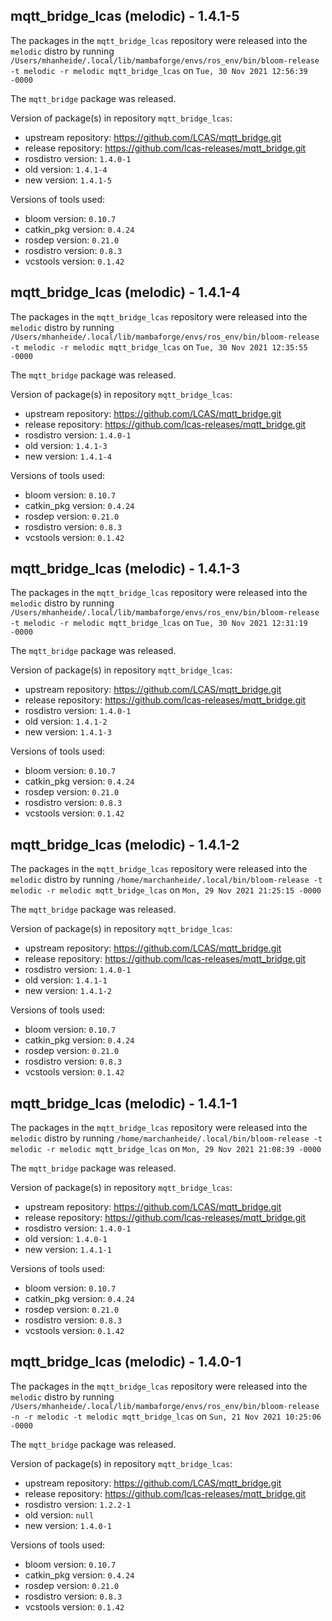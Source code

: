 ## mqtt_bridge_lcas (melodic) - 1.4.1-5

The packages in the `mqtt_bridge_lcas` repository were released into the `melodic` distro by running `/Users/mhanheide/.local/lib/mambaforge/envs/ros_env/bin/bloom-release -t melodic -r melodic mqtt_bridge_lcas` on `Tue, 30 Nov 2021 12:56:39 -0000`

The `mqtt_bridge` package was released.

Version of package(s) in repository `mqtt_bridge_lcas`:

- upstream repository: https://github.com/LCAS/mqtt_bridge.git
- release repository: https://github.com/lcas-releases/mqtt_bridge.git
- rosdistro version: `1.4.0-1`
- old version: `1.4.1-4`
- new version: `1.4.1-5`

Versions of tools used:

- bloom version: `0.10.7`
- catkin_pkg version: `0.4.24`
- rosdep version: `0.21.0`
- rosdistro version: `0.8.3`
- vcstools version: `0.1.42`


## mqtt_bridge_lcas (melodic) - 1.4.1-4

The packages in the `mqtt_bridge_lcas` repository were released into the `melodic` distro by running `/Users/mhanheide/.local/lib/mambaforge/envs/ros_env/bin/bloom-release -t melodic -r melodic mqtt_bridge_lcas` on `Tue, 30 Nov 2021 12:35:55 -0000`

The `mqtt_bridge` package was released.

Version of package(s) in repository `mqtt_bridge_lcas`:

- upstream repository: https://github.com/LCAS/mqtt_bridge.git
- release repository: https://github.com/lcas-releases/mqtt_bridge.git
- rosdistro version: `1.4.0-1`
- old version: `1.4.1-3`
- new version: `1.4.1-4`

Versions of tools used:

- bloom version: `0.10.7`
- catkin_pkg version: `0.4.24`
- rosdep version: `0.21.0`
- rosdistro version: `0.8.3`
- vcstools version: `0.1.42`


## mqtt_bridge_lcas (melodic) - 1.4.1-3

The packages in the `mqtt_bridge_lcas` repository were released into the `melodic` distro by running `/Users/mhanheide/.local/lib/mambaforge/envs/ros_env/bin/bloom-release -t melodic -r melodic mqtt_bridge_lcas` on `Tue, 30 Nov 2021 12:31:19 -0000`

The `mqtt_bridge` package was released.

Version of package(s) in repository `mqtt_bridge_lcas`:

- upstream repository: https://github.com/LCAS/mqtt_bridge.git
- release repository: https://github.com/lcas-releases/mqtt_bridge.git
- rosdistro version: `1.4.0-1`
- old version: `1.4.1-2`
- new version: `1.4.1-3`

Versions of tools used:

- bloom version: `0.10.7`
- catkin_pkg version: `0.4.24`
- rosdep version: `0.21.0`
- rosdistro version: `0.8.3`
- vcstools version: `0.1.42`


## mqtt_bridge_lcas (melodic) - 1.4.1-2

The packages in the `mqtt_bridge_lcas` repository were released into the `melodic` distro by running `/home/marchanheide/.local/bin/bloom-release -t melodic -r melodic mqtt_bridge_lcas` on `Mon, 29 Nov 2021 21:25:15 -0000`

The `mqtt_bridge` package was released.

Version of package(s) in repository `mqtt_bridge_lcas`:

- upstream repository: https://github.com/LCAS/mqtt_bridge.git
- release repository: https://github.com/lcas-releases/mqtt_bridge.git
- rosdistro version: `1.4.0-1`
- old version: `1.4.1-1`
- new version: `1.4.1-2`

Versions of tools used:

- bloom version: `0.10.7`
- catkin_pkg version: `0.4.24`
- rosdep version: `0.21.0`
- rosdistro version: `0.8.3`
- vcstools version: `0.1.42`


## mqtt_bridge_lcas (melodic) - 1.4.1-1

The packages in the `mqtt_bridge_lcas` repository were released into the `melodic` distro by running `/home/marchanheide/.local/bin/bloom-release -t melodic -r melodic mqtt_bridge_lcas` on `Mon, 29 Nov 2021 21:08:39 -0000`

The `mqtt_bridge` package was released.

Version of package(s) in repository `mqtt_bridge_lcas`:

- upstream repository: https://github.com/LCAS/mqtt_bridge.git
- release repository: https://github.com/lcas-releases/mqtt_bridge.git
- rosdistro version: `1.4.0-1`
- old version: `1.4.0-1`
- new version: `1.4.1-1`

Versions of tools used:

- bloom version: `0.10.7`
- catkin_pkg version: `0.4.24`
- rosdep version: `0.21.0`
- rosdistro version: `0.8.3`
- vcstools version: `0.1.42`


## mqtt_bridge_lcas (melodic) - 1.4.0-1

The packages in the `mqtt_bridge_lcas` repository were released into the `melodic` distro by running `/Users/mhanheide/.local/lib/mambaforge/envs/ros_env/bin/bloom-release -n -r melodic -t melodic mqtt_bridge_lcas` on `Sun, 21 Nov 2021 10:25:06 -0000`

The `mqtt_bridge` package was released.

Version of package(s) in repository `mqtt_bridge_lcas`:

- upstream repository: https://github.com/LCAS/mqtt_bridge.git
- release repository: https://github.com/lcas-releases/mqtt_bridge.git
- rosdistro version: `1.2.2-1`
- old version: `null`
- new version: `1.4.0-1`

Versions of tools used:

- bloom version: `0.10.7`
- catkin_pkg version: `0.4.24`
- rosdep version: `0.21.0`
- rosdistro version: `0.8.3`
- vcstools version: `0.1.42`


